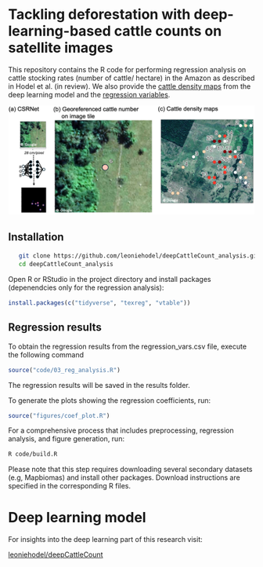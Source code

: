 # Tackling deforestation with deep-learning-based cattle counts on satellite images


This repository contains the R code for performing regression analysis on cattle stocking rates  (number of cattle/ hectare) in the Amazon as described in Hodel et al. (in review). We also provide the [cattle density maps](./data/S3_cattle_maps.geojson) from the deep learning model and the [regression variables](./data/regression_vars.csv). 

![](./imgs/img1.png)

## Installation
```bash
   git clone https://github.com/leoniehodel/deepCattleCount_analysis.git
   cd deepCattleCount_analysis
```
Open R or RStudio in the project directory and install packages (depenendcies only for the regression analysis):

``` R
install.packages(c("tidyverse", "texreg", "vtable"))
``` 

## Regression results

To obtain the regression results from the regression_vars.csv file, execute the following command

```R
source("code/03_reg_analysis.R")
```
The regression results will be saved in the results folder.


To generate the plots showing the regression coefficients, run:

```R
source("figures/coef_plot.R")
```

For a comprehensive process that includes preprocessing, regression analysis, and figure generation, run:

```bash
R code/build.R
```
Please note that this step requires downloading several secondary datasets (e.g, Mapbiomas) and install other packages. Download instructions are specified in the corresponding R files. 


# Deep learning model 
For insights into the deep learning part of this research visit: 

[leoniehodel/deepCattleCount](https://github.com/leoniehodel/deepCattleCounts)


